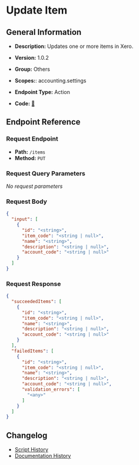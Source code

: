 # Update Item

## General Information

- **Description:** Updates one or more items in Xero.

- **Version:** 1.0.2
- **Group:** Others
- **Scopes:**: accounting.settings
- **Endpoint Type:** Action
- **Code:** [🔗](https://github.com/NangoHQ/integration-templates/tree/main/integrations/xero/actions/update-item.ts)


## Endpoint Reference

### Request Endpoint

- **Path:** `/items`
- **Method:** `PUT`

### Request Query Parameters

_No request parameters_

### Request Body

```json
{
  "input": [
    {
      "id": "<string>",
      "item_code": "<string | null>",
      "name": "<string>",
      "description": "<string | null>",
      "account_code": "<string | null>"
    }
  ]
}
```

### Request Response

```json
{
  "succeededItems": [
    {
      "id": "<string>",
      "item_code": "<string | null>",
      "name": "<string>",
      "description": "<string | null>",
      "account_code": "<string | null>"
    }
  ],
  "failedItems": [
    {
      "id": "<string>",
      "item_code": "<string | null>",
      "name": "<string>",
      "description": "<string | null>",
      "account_code": "<string | null>",
      "validation_errors": [
        "<any>"
      ]
    }
  ]
}
```

## Changelog

- [Script History](https://github.com/NangoHQ/integration-templates/commits/main/integrations/xero/actions/update-item.ts)
- [Documentation History](https://github.com/NangoHQ/integration-templates/commits/main/integrations/xero/actions/update-item.md)

<!-- END  GENERATED CONTENT -->















